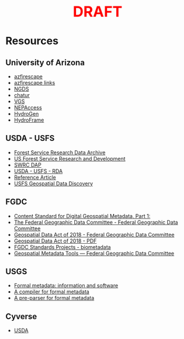 <div style='text-align: center; color: #ff0000; font-size: 2.5rem; font-weight: bold;'>DRAFT</div>

Resources  
=========  

University of Arizona
-----------------------  
* [azfirescape](https://azfirescape.org)  
* [azfirescape links](https://www.azfirescape.org/home/links.html)  
* [NGDS](https://data.geothermaldata.org/)  
* [chatur](https://chatur.mysticlabs.ai/)  
* [VGS](https://vgs.arizona.edu/)  
* [NEPAccess](https://www.nepaccess.org/)  
* [HydroGen](https://hydro-generation.org/)  
* [HydroFrame](https://hydroframe.org/)  

USDA - USFS
-----------
* [Forest Service Research Data Archive](https://www.fs.usda.gov/rds/archive/metadata/standards)  
* [US Forest Service Research and Development](https://www.fs.usda.gov/research/)  
* [SWRC DAP](https://www.tucson.ars.ag.gov/dap/)  
* [USDA - USFS - RDA](https://www.fs.usda.gov/rds/archive/metadata)  
* [Reference Article](https://wildlife.onlinelibrary.wiley.com/doi/10.1002/wsb.548)  
* [USFS Geospatial Data Discovery](https://data-usfs.hub.arcgis.com/)  

FGDC
----
* [Content Standard for Digital Geospatial Metadata, Part 1:](https://www.fgdc.gov/standards/projects/metadata/biometadata)  
* [The Federal Geographic Data Committee - Federal Geographic Data Committee](https://www.fgdc.gov/)  
* [Geospatial Data Act of 2018 - Federal Geographic Data Committee](https://www.fgdc.gov/gda)  
* [Geospatial Data Act of 2018 - PDF](https://www.fgdc.gov/gda/43-usc-ch-46-geospatial-data-geospatial-data-act.pdf)  
* [FGDC Standards Projects - biometadata](https://www.fgdc.gov/standards/projects/FGDC-standards-projects/metadata/biometadata/biodatap.pdf)  
* [Geospatial Metadata Tools — Federal Geographic Data Committee](https://www.fgdc.gov/metadata/geospatial-metadata-tools)  

USGS
----
* [Formal metadata: information and software](https://geology.usgs.gov/tools/metadata/)  
* [A compiler for formal metadata](https://geology.usgs.gov/tools/metadata/tools/doc/mp.html)  
* [A pre-parser for formal metadata](https://geology.usgs.gov/tools/metadata/tools/doc/cns.html)  

Cyverse
-------
* [USDA](https://datacommons.cyverse.org/browse/iplant/home/shared/usda)  
